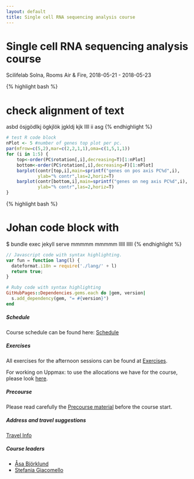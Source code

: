 ```yaml
---
layout: default
title: Single cell RNA sequencing analysis course
---
```


# Single cell RNA sequencing analysis course
Scilifelab Solna, Rooms Air & Fire,  2018-05-21 - 2018-05-23

{% highlight bash %}
# check alignment of text
asbd      ösjgödlkj
ögkjlök   jgkldj
kjk       llll
ii        asg
{% endhighlight %}

``` r
# test R code block
nPlot <- 5 #number of genes top plot per pc.
par(mfrow=c(5,2),mar=c(2,2,1,1),oma=c(1,5,1,1))
for (i in 1:5) {
    top<-order(PC$rotation[,i],decreasing=T)[1:nPlot]
    bottom<-order(PC$rotation[,i],decreasing=F)[1:nPlot]
    barplot(contr[top,i],main=sprintf("genes on pos axis PC%d",i),
            ylab="% contr",las=2,horiz=T)
    barplot(contr[bottom,i],main=sprintf("genes on neg axis PC%d",i),
            ylab="% contr",las=2,horiz=T)
}
```

{% highlight bash %}
# Johan code block with 
$ bundle exec jekyll serve
mmmmm mmmmm
lllll lllll
{% endhighlight %}


```js
// Javascript code with syntax highlighting.
var fun = function lang(l) {
  dateformat.i18n = require('./lang/' + l)
  return true;
}
```

```ruby
# Ruby code with syntax highlighting
GitHubPages::Dependencies.gems.each do |gem, version|
  s.add_dependency(gem, "= #{version}")
end
```



##### Schedule

Course schedule can be found here: [Schedule](schedule)

##### Exercises

All exercises for the afternoon sessions can be found at [Exercises](exercises). 

For working on Uppmax: to use the allocations we have for the course, please look [here](login.md).

##### Precourse

Please read carefully the [Precourse material](precourse) before the course start. 

##### Address and travel suggestions

[Travel Info](travel)


##### Course leaders

* [Åsa Björklund](http://nbis.se/about/staff/asa-bjorklund/)
* [Stefania Giacomello](http://nbis.se/about/staff/stefania-giacomello/)

